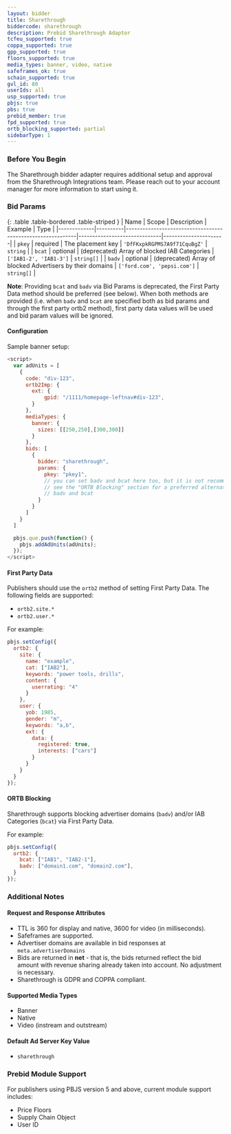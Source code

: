 ```yaml
---
layout: bidder
title: Sharethrough
biddercode: sharethrough
description: Prebid Sharethrough Adaptor
tcfeu_supported: true
coppa_supported: true
gpp_supported: true
floors_supported: true
media_types: banner, video, native
safeframes_ok: true
schain_supported: true
gvl_id: 80
userIds: all
usp_supported: true
pbjs: true
pbs: true
prebid_member: true
fpd_supported: true
ortb_blocking_supported: partial
sidebarType: 1
---
```


### Before You Begin

The Sharethrough bidder adapter requires additional setup and approval from the Sharethrough Integrations team. Please reach out to your account manager for more information to start using it.

### Bid Params

{: .table .table-bordered .table-striped }
| Name        | Scope    | Description                                                | Example                      | Type                 |
|-------------|----------|------------------------------------------------------------|------------------------------|----------------------|
| `pkey`      | required | The placement key                                          | `'DfFKxpkRGPMS7A9f71CquBgZ'` | `string`             |
| `bcat`      | optional | (deprecated) Array of blocked IAB Categories               | `['IAB1-2', 'IAB1-3']`       | `string[]`           |
| `badv`      | optional | (deprecated) Array of blocked Advertisers by their domains | `['ford.com', 'pepsi.com']`  | `string[]`           |

**Note**: Providing `bcat` and `badv` via Bid Params is deprecated, the First Party Data method should be preferred (see below).
When both methods are provided (i.e. when `badv` and `bcat` are specified both as bid params and through the first party ortb2 method), first party data values will be used and bid param values will be ignored.

#### Configuration

Sample banner setup:

```js
<script>
  var adUnits = [
    {
      code: "div-123",
      ortb2Imp: {
        ext: {
            gpid: "/1111/homepage-leftnav#div-123",
        }
      },
      mediaTypes: {
        banner: {
          sizes: [[250,250],[300,300]]
        }
      },
      bids: [
        {
          bidder: "sharethrough",
          params: {
            pkey: "pkey1",
            // you can set badv and bcat here too, but it is not recommended
            // see the "ORTB Blocking" section for a preferred alternate setup for
            // badv and bcat
          }
        }
      ]
    }
  ]

  pbjs.que.push(function() {
    pbjs.addAdUnits(adUnits);
  });
</script>
```

#### First Party Data

Publishers should use the `ortb2` method of setting First Party Data. The following fields are supported:

- `ortb2.site.*`
- `ortb2.user.*`

For example:

```js
pbjs.setConfig({
  ortb2: {
    site: {
      name: "example",
      cat: ["IAB2"],
      keywords: "power tools, drills",
      content: {
        userrating: "4"
      }
    },
    user: {
      yob: 1985,
      gender: "m",
      keywords: "a,b",
      ext: {
        data: {
          registered: true,
          interests: ["cars"]
        }
      }
    }
  }
});
```

#### ORTB Blocking

Sharethrough supports blocking advertiser domains (`badv`) and/or IAB Categories (`bcat`) via First Party Data.

For example:

```js
pbjs.setConfig({
  ortb2: {
    bcat: ["IAB1", "IAB2-1"],
    badv: ["domain1.com", "domain2.com"],
  }
});
```

### Additional Notes

#### Request and Response Attributes

- TTL is 360 for display and native, 3600 for video (in milliseconds).
- Safeframes are supported.
- Advertiser domains are available in bid responses at `meta.advertiserDomains`
- Bids are returned in **net** - that is, the bids returned reflect the bid amount with revenue sharing already taken into account. No adjustment is necessary.
- Sharethrough is GDPR and COPPA compliant.

#### Supported Media Types

- Banner
- Native
- Video (instream and outstream)

#### Default Ad Server Key Value

- `sharethrough`

### Prebid Module Support

For publishers using PBJS version 5 and above, current module support includes:

- Price Floors
- Supply Chain Object
- User ID
